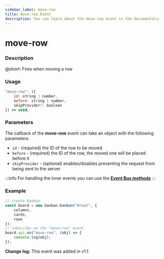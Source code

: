 ```yaml
---
sidebar_label: move-row
title: move-row Event
description: You can learn about the move-row event in the documentation of the DHTMLX JavaScript Kanban library. Browse developer guides and API reference, try out code examples and live demos, and download a free 30-day evaluation version of DHTMLX Kanban.
---
```


# move-row

### Description

@short: Fires when moving a row

### Usage

~~~jsx {}
"move-row": ({
    id: string | number,
    before: string | number,
    skipProvider?: boolean
}) => void;
~~~

### Parameters

The callback of the **move-row** event can take an object with the following parameters:

- `id` - (required) the ID of the row to be moved
- `before` - (required) the ID of the row, the moved one will be placed before it
- `skipProvider` - (optional) enables/disables preventing the request from being sent to the server

:::info
For handling the inner events you can use the [**Event Bus methods**](api/overview/main_overview.md/#event-bus-methods)
:::

### Example

~~~jsx {8-10}
// create Kanban
const board = new kanban.Kanban("#root", {
    columns,
    cards,
    rows
});
// subscribe on the "move-row" event
board.api.on("move-row", (obj) => {
    console.log(obj);
});
~~~

**Change log:** This event was added in v1.1